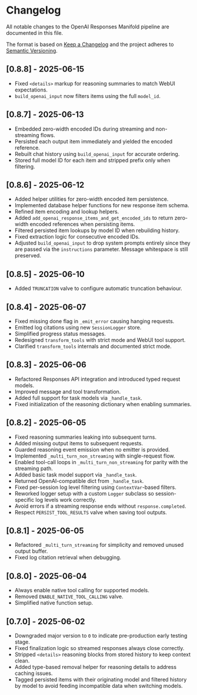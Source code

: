 # Changelog

All notable changes to the OpenAI Responses Manifold pipeline are documented in this file.

The format is based on [Keep a Changelog](https://keepachangelog.com/en/1.1.0/) and the project adheres to [Semantic Versioning](https://semver.org/spec/v2.0.0.html).

## [0.8.8] - 2025-06-15
- Fixed `<details>` markup for reasoning summaries to match WebUI expectations.
- `build_openai_input` now filters items using the full `model_id`.

## [0.8.7] - 2025-06-13
- Embedded zero-width encoded IDs during streaming and non-streaming flows.
- Persisted each output item immediately and yielded the encoded reference.
- Rebuilt chat history using `build_openai_input` for accurate ordering.
- Stored full model ID for each item and stripped prefix only when filtering.

## [0.8.6] - 2025-06-12
- Added helper utilities for zero-width encoded item persistence.
- Implemented database helper functions for new response item schema.
- Refined item encoding and lookup helpers.
- Added `add_openai_response_items_and_get_encoded_ids` to return
  zero-width encoded references when persisting items.
- Filtered persisted item lookups by model ID when rebuilding history.
- Fixed extraction logic for consecutive encoded IDs.
- Adjusted `build_openai_input` to drop system prompts entirely since
  they are passed via the `instructions` parameter. Message whitespace
  is still preserved.

## [0.8.5] - 2025-06-10
- Added `TRUNCATION` valve to configure automatic truncation behaviour.

## [0.8.4] - 2025-06-07
- Fixed missing done flag in `_emit_error` causing hanging requests.
- Emitted log citations using new `SessionLogger` store.
- Simplified progress status messages.
- Redesigned `transform_tools` with strict mode and WebUI tool support.
- Clarified `transform_tools` internals and documented strict mode.

## [0.8.3] - 2025-06-06
- Refactored Responses API integration and introduced typed request models.
- Improved message and tool transformation.
- Added full support for task models via `_handle_task`.
- Fixed initialization of the reasoning dictionary when enabling summaries.

## [0.8.2] - 2025-06-05
- Fixed reasoning summaries leaking into subsequent turns.
- Added missing output items to subsequent requests.
- Guarded reasoning event emission when no emitter is provided.
- Implemented `_multi_turn_non_streaming` with single-request flow.
- Enabled tool-call loops in `_multi_turn_non_streaming` for parity with the streaming path.
- Added basic task model support via `_handle_task`.
- Returned OpenAI-compatible dict from `_handle_task`.
- Fixed per-session log level filtering using `ContextVar`-based filters.
- Reworked logger setup with a custom `Logger` subclass so session-specific log levels work correctly.
- Avoid errors if a streaming response ends without `response.completed`.
- Respect `PERSIST_TOOL_RESULTS` valve when saving tool outputs.

## [0.8.1] - 2025-06-05
- Refactored `_multi_turn_streaming` for simplicity and removed unused output buffer.
- Fixed log citation retrieval when debugging.

## [0.8.0] - 2025-06-04
- Always enable native tool calling for supported models.
- Removed `ENABLE_NATIVE_TOOL_CALLING` valve.
- Simplified native function setup.

## [0.7.0] - 2025-06-02
- Downgraded major version to `0` to indicate pre-production early testing stage.
- Fixed finalization logic so streamed responses always close correctly.
- Stripped `<details>` reasoning blocks from stored history to keep context clean.
- Added type-based removal helper for reasoning details to address caching issues.
- Tagged persisted items with their originating model and filtered history by model
  to avoid feeding incompatible data when switching models.
